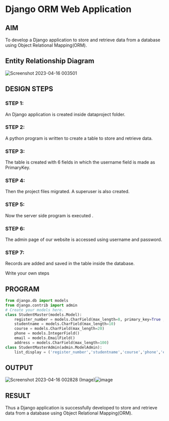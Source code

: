 # Django ORM Web Application

## AIM
To develop a Django application to store and retrieve data from a database using Object Relational Mapping(ORM).

## Entity Relationship Diagram
![Screenshot 2023-04-16 003501](https://user-images.githubusercontent.com/112475766/232248788-16ed06ef-0e7d-4944-94cc-9bc1c3f48618.png)


## DESIGN STEPS

### STEP 1:
An Django application is created inside dataproject folder.

### STEP 2:
A python program is written to create a table to store and retrieve data.

### STEP 3:
The table is created with 6 fields in which the username field is made as PrimaryKey.

### STEP 4:
Then the project files migrated. A superuser is also created.

### STEP 5:
Now the server side program is executed .

### STEP 6:
The admin page of our website is accessed using username and password.

### STEP 7:
Records are added and saved in the table inside the database.

Write your own steps

## PROGRAM

```python
from django.db import models
from django.contrib import admin
# Create your models here.
class StudentMaster(models.Model):
    register_number = models.CharField(max_length=8, primary_key=True ,help_text="register_number")
    studentname = models.CharField(max_length=10)
    course = models.CharField(max_length=20)
    phone = models.IntegerField()
    email = models.EmailField()
    address = models.CharField(max_length=100)
class StudentMasterAdmin(admin.ModelAdmin):
    list_display = ('register_number','studentname','course','phone','email','address')

```

## OUTPUT
![Screenshot 2023-04-16 002828](https://user-images.githubusercontent.com/112475766/232248587-d6aa3bf2-ae3c-4574-835a-aba7145489f8.png)
(Image)![image](https://github.com/Mithramukund/django-orm-app/assets/121608770/8ece114a-346d-4d0d-b66d-6b84ed7e67b9)



## RESULT

Thus a Django application is successfully developed to store and retrieve data from a database using Object Relational Mapping(ORM).
